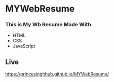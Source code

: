# MYWebResume
### This is My Wb Resume Made With
<ul>
<li> HTML </li>
<li> CSS </li>
<li> JavaScript </li>
</ul>

## Live
https://princesinghhub.github.io/MYWebResume/
